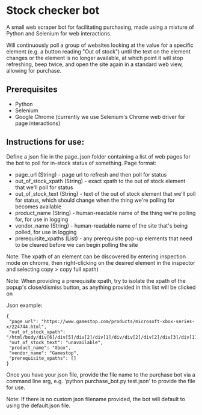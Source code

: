 # Stock checker bot
A small web scraper bot for facilitating purchasing, made using a mixture of Python and Selenium for web interactions.

Will continuously poll a group of websites looking at the value for a specific element (e.g. a button reading "Out of stock") until the text on the element changes or the element is no longer available, at which point it will stop refreshing, beep twice, and open the site again in a standard web view, allowing for purchase.

## Prerequisites
* Python
* Selenium
* Google Chrome (currently we use Selenium's Chrome web driver for page interactions)

## Instructions for use:
 Define a json file in the page_json folder containing a list of web pages for the bot to poll for in-stock status of something.  Page format:
 * page_url (String) - page url to refresh and then poll for status
 * out_of_stock_xpath (String) - exact xpath to the out of stock element that we'll poll for status
 * out_of_stock_text (String) - text of the out of stock element that we'll poll for status, which should change when the thing we're polling for becomes available
 * product_name (String) - human-readable name of the thing we're polling for, for use in logging
 * vendor_name (String) - human-readable name of the site that's being polled, for use in logging
 * prerequisite_xpaths (List) - any prerequisite pop-up elements that need to be cleared before we can begin polling the site

 Note: The xpath of an element can be discovered by entering inspection mode on chrome, then right-clicking on the desired element in the inspector and selecting copy > copy full xpath)
 
 Note: When providing a prerequisite xpath, try to isolate the xpath of the popup's close/dismiss button, as anything provided in this list will be clicked on

 Json example:
 ```
 {
  "page_url": "https://www.gamestop.com/products/microsoft-xbox-series-x/224744.html",
  "out_of_stock_xpath": "/html/body/div[6]/div[5]/div[2]/div[1]/div/div[2]/div[2]/div[3]/div[11]/div[2]/div/div[1]/button",
  "out_of_stock_text": "unavailable",
  "product_name": "Xbox",
  "vendor_name": "Gamestop",
  "prerequisite_xpaths": []
 }
```
 Once you have your json file, provide the file name to the purchase bot via a command line arg, e.g. 'python purchase_bot.py test.json' to provide the file for use.

 Note: If there is no custom json filename provided, the bot will default to using the default.json file.
